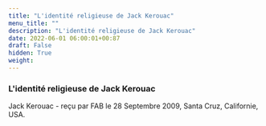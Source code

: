```yaml
---
title: "L'identité religieuse de Jack Kerouac"
menu_title: ""
description: "L'identité religieuse de Jack Kerouac"
date: 2022-06-01 06:00:01+00:87
draft: False
hidden: True
weight:
---
```

### L'identité religieuse de Jack Kerouac

Jack Kerouac - reçu par FAB le 28 Septembre 2009, Santa Cruz, Californie, USA.



